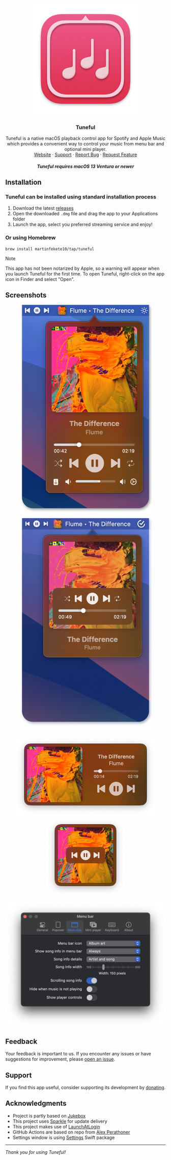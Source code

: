 <div align="center">
  <a href="https://github.com/martinfekete10/Tuneful">
    <img src="docs/images/icon.png" width="350">
  </a>

  <h3 align="center">Tuneful</h3>

  <p align="center">
    Tuneful is a native macOS playback control app for Spotify and Apple Music which provides a convenient way to control your music from menu bar and optional mini player.
    <br />
    <a href="https://martinfekete.com/Tuneful/">Website</a>
    ·
    <a href="https://ko-fi.com/martinfekete">Support</a>
    ·
    <a href="https://github.com/martinfekete10/Tuneful/issues">Report Bug</a>
    ·
    <a href="https://github.com/martinfekete10/Tuneful/issues">Request Feature</a>
  </p>
</div>

<h5 align="center">Tuneful requires macOS 13 Ventura or newer</h5>

## Installation

### Tuneful can be installed using standard installation process

1. Download the latest [releases](https://github.com/martinfekete10/Tuneful/releases/latest/download/Tuneful.dmg)
2. Open the downloaded `.dmg` file and drag the app to your Applications folder
3. Launch the app, select you preferred streaming service and enjoy!

### Or using Homebrew

`brew install martinfekete10/tap/tuneful`

> [!NOTE]  
> This app has not been notarized by Apple, so a warning will appear when you launch Tuneful for the first time. To open Tuneful, right-click on the app icon in Finder and select "Open".

## Screenshots

<p align="center">
  <img width="420" src="docs/images/playback.png">
  <img width="420" src="docs/images/playback-minimal.png">
</p>

<p align="center">
  <img height="250" src="docs/images/miniplayer-full.png">
  <img height="250" src="docs/images/miniplayer-minimal.png">
</p>

<p align="center">
  <img width="520" src="docs/images/menu-bar-settings.png">
</p>

## Feedback

Your feedback is important to us. If you encounter any issues or have suggestions for improvement, please [open an issue](https://github.com/martinfekete10/Tuneful/issues).

## Support

If you find this app useful, consider supporting its development by [donating](https://ko-fi.com/martinfekete).

## Acknowledgments

-   Project is partly based on [Jukebox](https://github.com/Jaysce/Jukebox/tree/main)
-   This project uses [Sparkle](https://sparkle-project.org) for update delivery
-   This project makes use of [LaunchAtLogin](https://github.com/sindresorhus/LaunchAtLogin)
-   GitHub Actions are based on repo from [Alex Perathoner](https://github.com/AlexPerathoner/SparkleReleaseTest)
-   Settings window is using [Settings](https://github.com/sindresorhus/Settings) Swift package

---

_Thank you for using Tuneful!_
